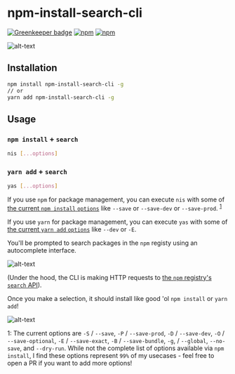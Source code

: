 # npm-install-search-cli

[![Greenkeeper badge](https://badges.greenkeeper.io/jaebradley/npm-install-search-cli.svg)](https://greenkeeper.io/)
[![npm](https://img.shields.io/npm/v/npm-install-search-cli.svg)](https://www.npmjs.com/package/npm-install-search-cli)
[![npm](https://img.shields.io/npm/dt/npm-install-search-cli.svg)](https://www.npmjs.com/package/npm-install-search-cli)

![alt-text](https://media.giphy.com/media/1akH8ZffIwX1XcIwWt/giphy.gif)

## Installation

```bash
npm install npm-install-search-cli -g
// or
yarn add npm-install-search-cli -g
```

## Usage

### `npm install` + `search`

```bash
nis [...options]
```

### `yarn add` + `search`

```bash
yas [...options]
```

If you use `npm` for package management, you can execute `nis` with some of [the current `npm install` `options`](https://docs.npmjs.com/cli/install) like `--save` or `--save-dev` or `--save-prod`. <sup>[1](#npm-options-footnote)</sup>

If you use `yarn` for package management, you can execute `yas` with some of [the current `yarn add` `options`](https://yarnpkg.com/en/docs/cli/add) like `--dev` or `-E`.

You'll be prompted to search packages in the `npm` registy using an autocomplete interface.

![alt-text](https://imgur.com/hSRpcfT.png)

(Under the hood, the CLI is making HTTP requests to [the `npm` registry's `search` API](https://github.com/npm/registry/blob/master/docs/REGISTRY-API.md#get-v1search)).

Once you make a selection, it should install like good 'ol `npm install` or `yarn add`!

![alt-text](https://imgur.com/ijG0lBQ.png)

<a name="npm-options-footnote">1</a>: The current options are `-S` / `--save`, `-P` / `--save-prod`, `-D` / `--save-dev`, `-O` / `--save-optional`, `-E` / `--save-exact`, `-B` / `--save-bundle`, `-g`, / `--global`, `--no-save`, and `--dry-run`. While not the complete list of options available via `npm install`, I find these options represent `99%` of my usecases - feel free to open a PR if you want to add more options!
